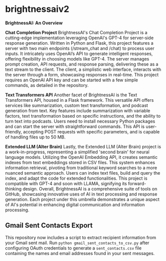 # brightnessaiv2
 **BrightnessAI: An Overview**  
 
 **Chat Completion Project** 
 BrightnessAI's Chat Completion Project is a cutting-edge implementation leveraging OpenAI's GPT-4 for server-side response generation. Written in Python and Flask, this project features a server with two main endpoints (/stream_chat and /chat) to process user inputs. It intricately uses OpenAI’s API to generate intelligent responses, offering flexibility in choosing models like GPT-4. The server manages prompt creation, API requests, and response parsing, delivering these as a text stream to the client. The client, a simplistic web interface, interacts with the server through a form, showcasing responses in real-time. This project requires an OpenAI API key and can be started with a few simple commands, as detailed in the repository. 
 
 
  **Text Transformers API** 
  Another facet of BrightnessAI is the Text Transformers API, housed in a Flask framework. This versatile API offers services like summarization, custom text transformation, and podcast generation from text. Key features include summarization with variable factors, text transformation based on specific instructions, and the ability to turn text into podcasts. Users need to install necessary Python packages and can start the server with straightforward commands. This API is user-friendly, accepting POST requests with specific parameters, and is capable of handling files up to 50 MB.  
  
  **Extended LLM (Alter Brain)** 
  Lastly, the Extended LLM (Alter Brain) project is a work-in-progress, representing a simplified 'second brain' for neural language models. Utilizing the OpenAI Embedding API, it creates semantic indexes from text embeddings stored in CSV files. This system enhances information retrieval, pivoting from traditional keyword searches to a more nuanced semantic approach. Users can index text files, build and query the index, and adapt the code for extended functionalities. This project is compatible with GPT-4 and soon with LLAMA, signifying its forward-thinking design.  Overall, BrightnessAI is a comprehensive suite of tools on GitHub, showcasing innovative uses of AI in text processing and response generation. Each project under this umbrella demonstrates a unique aspect of AI's potential in enhancing digital communication and information processing.

## Gmail Sent Contacts Export
This repository now includes a script to extract recipient information from your Gmail sent mail. Run `python gmail_sent_contacts_to_csv.py` after configuring OAuth credentials to generate a `sent_contacts.csv` file containing the names and email addresses found in your sent messages.
